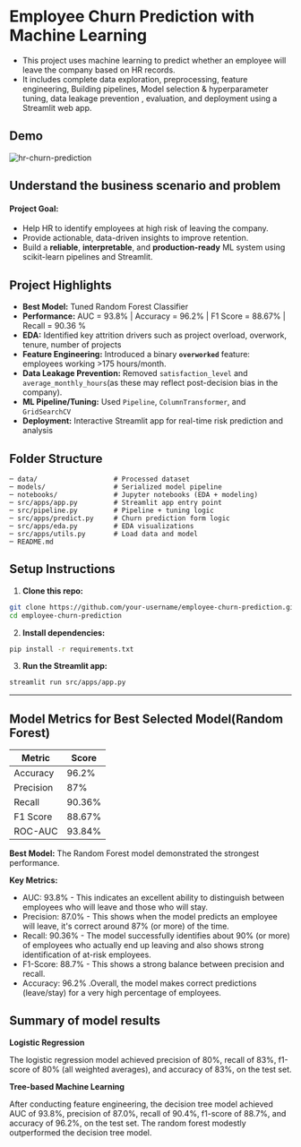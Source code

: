 # Employee Churn Prediction with Machine Learning

- This project uses machine learning to predict whether an employee will leave the company based on HR records.
- It includes complete data exploration, preprocessing, feature engineering, Building pipelines,  Model selection & hyperparameter tuning, data leakage prevention ,  evaluation, and deployment using a Streamlit web app.

## Demo

![hr-churn-prediction](https://github.com/user-attachments/assets/83961abb-286b-4d3d-84a6-b6b0d4c10189)



## **Understand the business scenario and problem**

#### Project Goal:

- Help HR to identify employees at high risk of leaving the company.
- Provide actionable, data-driven insights to improve retention.
- Build a **reliable**, **interpretable**, and **production-ready** ML system using scikit-learn pipelines and Streamlit.

## Project Highlights

- **Best Model:** Tuned Random Forest Classifier
- **Performance:** AUC = 93.8% | Accuracy = 96.2% | F1 Score = 88.67% | Recall = 90.36 %
- **EDA:** Identified key attrition drivers such as  project overload, overwork, tenure, number of projects
- **Feature Engineering:** Introduced a binary **`overworked`** feature: employees working >175 hours/month.
- **Data Leakage Prevention:** Removed `satisfaction_level` and `average_monthly_hours`(as these may reflect post-decision bias in the company).
- **ML Pipeline/Tuning:** Used `Pipeline`, `ColumnTransformer`, and `GridSearchCV`
- **Deployment:** Interactive Streamlit app for real-time risk prediction and analysis

## Folder Structure

```
─ data/                   # Processed dataset
─ models/                 # Serialized model pipeline
─ notebooks/              # Jupyter notebooks (EDA + modeling)
─ src/apps/app.py         # Streamlit app entry point
─ src/pipeline.py         # Pipeline + tuning logic
─ src/apps/predict.py     # Churn prediction form logic
─ src/apps/eda.py         # EDA visualizations
─ src/apps/utils.py       # Load data and model
─ README.md
```

## Setup Instructions

1. **Clone this repo:**

```bash
git clone https://github.com/your-username/employee-churn-prediction.git
cd employee-churn-prediction
```

2. **Install dependencies:**

```bash
pip install -r requirements.txt
```

3. **Run the Streamlit app:**

```bash
streamlit run src/apps/app.py
```

---

## Model Metrics for Best Selected Model(Random Forest)

| Metric    | Score  |
| --------- | ------ |
| Accuracy  | 96.2%  |
| Precision | 87%    |
| Recall    | 90.36% |
| F1 Score  | 88.67% |
| ROC-AUC   | 93.84% |

**Best Model:** The Random Forest model demonstrated the strongest performance.

**Key Metrics:**

- AUC: 93.8%  - This indicates an excellent ability to distinguish between employees who will leave and those who will stay.
- Precision: 87.0%  - This shows when the model predicts an employee will leave, it's correct around 87% (or more) of the time.
- Recall: 90.36%  - The model successfully identifies about 90% (or more) of employees who actually end up leaving and also shows strong identification of at-risk employees.
- F1-Score: 88.7%  - This shows a strong balance between precision and recall.
- Accuracy: 96.2% .Overall, the model makes correct predictions (leave/stay) for a very high percentage of employees.

## Summary of model results

**Logistic Regression**

The logistic regression model achieved precision of 80%, recall of 83%, f1-score of 80% (all weighted averages), and accuracy of 83%, on the test set.

**Tree-based Machine Learning**

After conducting feature engineering, the decision tree model achieved AUC of 93.8%, precision of 87.0%, recall of 90.4%, f1-score of 88.7%, and accuracy of 96.2%, on the test set. The random forest modestly outperformed the decision tree model.
